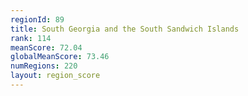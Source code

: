 ```yaml
---
regionId: 89
title: South Georgia and the South Sandwich Islands
rank: 114
meanScore: 72.04
globalMeanScore: 73.46
numRegions: 220
layout: region_score
---
```

